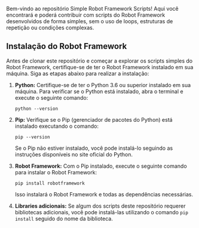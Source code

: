 Bem-vindo ao repositório Simple Robot Framework Scripts! Aqui você encontrará e poderá contribuir com scripts do Robot Framework desenvolvidos de forma simples, sem o uso de loops, estruturas de repetição ou condições complexas.

## Instalação do Robot Framework

Antes de clonar este repositório e começar a explorar os scripts simples do Robot Framework, certifique-se de ter o Robot Framework instalado em sua máquina. Siga as etapas abaixo para realizar a instalação:

1. **Python:** Certifique-se de ter o Python 3.6 ou superior instalado em sua máquina. Para verificar se o Python está instalado, abra o terminal e execute o seguinte comando:
   ```
   python --version
   ```

2. **Pip:** Verifique se o Pip (gerenciador de pacotes do Python) está instalado executando o comando:
   ```
   pip --version
   ```

   Se o Pip não estiver instalado, você pode instalá-lo seguindo as instruções disponíveis no site oficial do Python.

3. **Robot Framework:** Com o Pip instalado, execute o seguinte comando para instalar o Robot Framework:
   ```
   pip install robotframework
   ```

   Isso instalará o Robot Framework e todas as dependências necessárias.

4. **Libraries adicionais:** Se algum dos scripts deste repositório requerer bibliotecas adicionais, você pode instalá-las utilizando o comando `pip install` seguido do nome da biblioteca.

